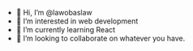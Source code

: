 - 👋 Hi, I’m @lawobaslaw
- 👀 I’m interested in web development
- 🌱 I’m currently learning React
- 💞️ I’m looking to collaborate on whatever you have.


<!---
lawobaslaw/lawobaslaw is a ✨ special ✨ repository because its `README.md` (this file) appears on your GitHub profile.
You can click the Preview link to take a look at your changes.
--->
